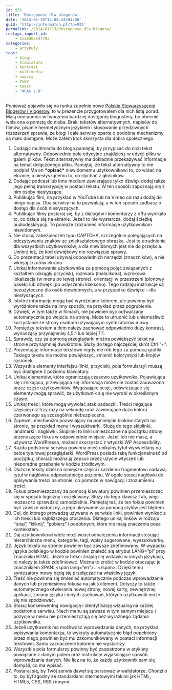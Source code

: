 ```yaml
---
id: 931
title: 'Dostępność dla blogerów'
date: '2014-01-19T15:00:24+01:00'
guid: 'http://informaton.pl/?p=931'
permalink: /2014/01/19/dostepnosc-dla-blogerw/
restapi_import_id:
    - 5ca8405547793
categories:
    - artykuły
tags:
    - blogi
    - klawiatura
    - kontrast
    - multimedia
    - napisy
    - PSBV
    - tekst
    - 'WCAG 2.0'
---
```


Ponieważ pojawiło się na rynku zupełnie nowe [Polskie Stowarzyszenie Blogerów i Vlogerów](http://psbv.pl/), to w prezencie przygotowałem dla nich listę porad. Mają one pomóc w tworzeniu bardziej dostępnej blogosfery, bo obecnie woła ona o pomstę do nieba. Braki tekstów alternatywnych, napisów do filmów, pisanie hermetycznym językiem i stosowanie przedziwnych rozszerzeń sprawia, że blogi i całe serwisy oparte o podobne mechanizmy są mało dostępne. Może zatem ktoś skorzysta dla dobra społecznego.

1. Dodając multimedia do bloga pamiętaj, by przypisać do nich tekst alternatywny. Odpowiednie pole edycyjne znajdziesz w edycji pliku w galerii plików. Tekst alternatywny ma dokładnie przekazywać informacje na temat dołączonego pliku. Pamiętaj, że tekst alternatywny to nie podpis! Ma on **\*opisać\*** niewidomemu użytkownikowi to, co widać na ekranie, a niesłyszącemu to, co słychać z głośników.
2. Dodając podcast lub inne medium zawierające tylko dźwięk dodaj także jego pełną transkrypcję w postaci tekstu. W ten sposób zapoznają się z nim osoby niesłyszące.
3. Publikując film, na przykład w YouTube lub na Vimeo od razu dodaj do niego napisy. Oba serwisy na to pozwalają, a w ten sposób zadbasz o dostęp dla osób niesłyszących.
4. Publikując filmy postaraj się, by z dialogów i komentarzy z offu wynikało to, co dzieje się na ekranie. Jeżeli to nie wystarcza, dodaj ścieżkę audiodeskrypcji. To pomoże zrozumieć informacje użytkownikom niewidomym.
5. Nie stosuj zabezpieczeń typu CAPTCHA, szczególnie polegających na odczytywaniu znaków ze zniekształconego obrazka. Jest to utrudnienie dla wszystkich użytkowników, a dla niewidomych jest nie do przejścia. Uwierz też, że kod dźwiękowy nie rozwiązuje sprawy.
6. Do prezentacji tabel używaj odpowiednich narzędzi (znaczników), a nie wklejaj zrzutów ekranu.
7. Unikaj informowania użytkownika za pomocą pojęć związanych z kształtem (okrągły przycisk), rozmiaru (mała ikona), wzrokowa lokalizacja (w menu po lewej stronie), orientacji w przestrzeni (pionowy pasek) lub dźwięk (po usłyszeniu klaksonu). Tego rodzaju instrukcje są bezużyteczne dla osób niewidomych, a w przypadku dźwięku – dla niesłyszących.
8. Istotne informacje mogą być wyróżniane kolorem, ale powinny być wyróżnione także na inny sposób, na przykład przez pogrubienie.
9. Dźwięk, w tym także w filmach, nie powinien być odtwarzany automatycznie po wejściu na stronę. Może to utrudnić lub uniemożliwić korzystanie ze strony osobom używającym syntezatorów mowy.
10. Pomiędzy tekstem a tłem należy zachować odpowiednio duży kontrast, wynoszący przynajmniej 4,5:1 lub lepiej 7:1.
11. Sprawdź, czy za pomocą przeglądarki można powiększyć tekst na stronie przynajmniej dwukrotnie. Służy do tego najczęściej skrót Ctrl “+”.
12. Prezentując informacje tekstowe nigdy nie rób tego za pomocą grafiki. Takiego tekstu nie można powiększyć, zmienić kolorystyki lub krojów czcionek.
13. Wszystkie elementy interfejsu (linki, przyciski, pola formularzy) muszą być dostępne z poziomu klawiatury.
14. Unikaj elementów, które ograniczają czasowo użytkownika. Pojawiająca się i znikająca, przewijająca się informacja może nie zostać zauważona przez część użytkowników. Wygasające sesje, odświeżające się elementy mogą sprawić, że użytkownik się nie wyrobi w określonym czasie.
15. Unikaj treści, które mogą wywołać atak padaczki. Treści migające częściej niż trzy razy na sekundę oraz zawierające dużo koloru czerwonego są szczególnie niebezpieczne.
16. Zapewnij mechanizm pozwalający na pominięcie bloków stałych na stronie, na przykład menu i wyszukiwarki. Służą do tego skiplinki, landmarki i nagłówki. Skiplinki to linki umieszczane na początku strony przenoszące fokus w odpowiednie miejsce. Jeżeli ich nie masz, a używasz WordPressa, możesz skorzystać z wtyczki WP Accessibility.
17. Każda podstrona serwisu powinna mieć unikalny tytuł wyświetlany na belce tytułowej przeglądarki. WordPress posiada taką funkcjonalność od początku, chociaż można ją zepsuć przez użycie wtyczek lub nieporadne grzebanie w kodzie źródłowym.
18. Dłuższe teksty dziel na mniejsze części i każdemu fragmentowi nadawaj tytuł w nagłówku odpowiedniego poziomu. W ogóle stosuj nagłówki do opisywania treści na stronie, co pomoże w nawigacji i zrozumieniu treści.
19. Fokus przemieszczany za pomocą klawiatury powinien przemieszczać się w sposób logiczny i oczekiwany. Służy do tego klawisz Tab, więc możesz to sprawdzić samodzielnie. Pamiętaj też, że ten fokus powinien być zawsze widoczny, a jego ukrywanie za pomocą stylów jest błędem.
20. Cel, do którego prowadzą używane w serwisie linki, powinien wynikać z ich treści lub najbliższego otoczenia. Dlatego unikaj linków w rodzaju “tutaj”, “kliknij”, “pobierz” i podobnych, które nie mają znaczenia poza kontekstem.
21. Daj użytkownikowi wiele możliwości odnalezienia informacji stosując hierarchiczne menu, kategorie, tagi, wpisy sugerowane, wyszukiwarkę.
22. Język tekstu na stronie powinien być zawsze zdefiniowany. W wypadku języka polskiego w kodzie powinien znaleźć się atrybut LANG=”pl” przy znaczniku HTML. Jeżeli w treści znajdą się wstawki w innych językach, to należy je także zdefiniować. Można to zrobić w kodzie otaczając je znacznikiem SPAN: &lt;span lang=”en”&gt;…&lt;/span&gt;. Dzięki temu syntezatory mowy będą się przełączać na właściwy język.
23. Treść nie powinna się zmieniać automatycznie podczas wprowadzania danych lub przeniesieniu fokusa na jakiś element. Dotyczy to także automatycznego otwierania nowej strony, nowej karty, zewnętrznej aplikacji, zmiany języka i innych zachowań, których użytkownik może się nie spodziewać.
24. Stosuj konsekwentną nawigację i identyfikację wizualną na każdej podstronie serwisu. Niech menu są zawsze w tym samym miejscu i pozycje w menu nie przemieszczają się bez wyraźnego żądania użytkownika.
25. Jeżeli użytkownik ma możliwość wprowadzania danych, na przykład wpisywania komentarza, to wykryty automatycznie błąd popełniony przez niego,powinien być mu zakomunikowany w postaci informacji tekstowej. Samo zaznaczenie kolorem nie wystarczy.
26. Wszystkie pola formularzy powinny być zaopatrzone w etykiety powiązane z danym polem oraz instrukcje wyjaśniające sposób wprowadzania danych. Nie licz na to, że każdy użytkownik sam się domyśli, co ma wpisać.
27. Postaraj się, by Twój serwis dawał się parsować w walidatorze. Chodzi o to, by był zgodny ze standardami internetowymi takimi jak HTML, HTML5, CSS, RSS i innymi.
